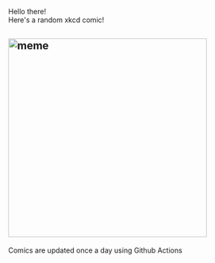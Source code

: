 Hello there! <br>Here's a random xkcd comic!<br>
## <img src="https://imgs.xkcd.com/comics/invisible_formatting.png" alt="meme" width="400"/><br>
Comics are updated once a day using Github Actions